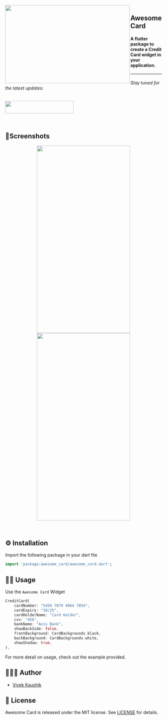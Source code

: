 <a href="https://github.com/Ramotion/folding-cell">
<img align="left" src="https://github.com/iamvivekkaushik/AwesomeCard/blob/master/screenshot/card.gif" width="400" height="250" /></a>

<p><h2 align="left">Awesome Card</h2></p>

<h4>A flutter package to create a Credit Card widget in your application.</h4>


___


<p><h6>Stay tuned for the latest updates:</h6>
<a href="https://github.com/iamvivekkaushik" >
<img src="https://github.com/iamvivekkaushik/AwesomeCard/blob/master/screenshot/github.png" width="220" height="40"></a></p>

</br>

## 📱Screenshots
<p align="center">
<img src="https://github.com/iamvivekkaushik/AwesomeCard/blob/master/screenshot/front.png" width="300" height="600"/>
<img src="https://github.com/iamvivekkaushik/AwesomeCard/blob/master/screenshot/back.png" width="300" height="600"/>
</p>
<br>

## ⚙️ Installation

Import the following package in your dart file

```dart
import 'package:awesome_card/awesome_card.dart';
```

## 👨‍💻 Usage

Use the `Awesome Card` Widget

```dart
CreditCard(
    cardNumber: "5450 7879 4864 7854",
    cardExpiry: "10/25",
    cardHolderName: "Card Holder",
    cvv: "456",
    bankName: "Axis Bank",
    showBackSide: false,
    frontBackground: CardBackgrounds.black,
    backBackground: CardBackgrounds.white,
    showShadow: true,
),
```

For more detail on usage, check out the example provided.


## 🙍🏻‍♂️ Author

* [Vivek Kaushik](http://github.com/iamvivekkaushik/)


## 📄 License

Awesome Card is released under the MIT license.
See [LICENSE](./LICENSE) for details.
